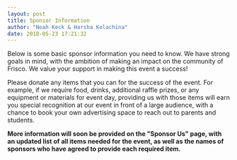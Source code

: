 ```yaml
---
layout: post
title: Sponsor Information
author: "Noah Keck & Harsha Kolachina"
date: 2018-05-23 17:21:32
---
```


Below is some basic sponsor information you need to know. We have strong goals in mind, with the ambition of making an impact on the community of Frisco. We value your support in making this event a success!

Please donate any items that you can for the success of the event. For example, if we require food, drinks, additional raffle prizes, or any equipment or materials for event day, providing us with those items will earn you special recognition at our event in front of a large audience, with a chance to book your own advertising space to reach out to parents and students.

**More information will soon be provided on the "Sponsor Us" page, with an updated list of all items needed for the event, as well as the names of sponsors who have agreed to provide each required item.**
